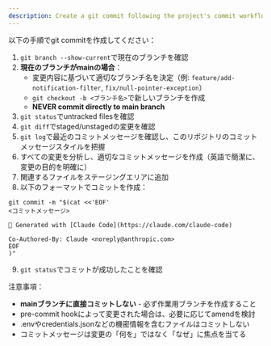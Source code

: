```yaml
---
description: Create a git commit following the project's commit workflow
---
```


以下の手順でgit commitを作成してください：

1. `git branch --show-current`で現在のブランチを確認
2. **現在のブランチがmainの場合**：
   - 変更内容に基づいて適切なブランチ名を決定（例: `feature/add-notification-filter`, `fix/null-pointer-exception`）
   - `git checkout -b <ブランチ名>`で新しいブランチを作成
   - **NEVER commit directly to main branch**
3. `git status`でuntracked filesを確認
4. `git diff`でstaged/unstagedの変更を確認
5. `git log`で最近のコミットメッセージを確認し、このリポジトリのコミットメッセージスタイルを把握
6. すべての変更を分析し、適切なコミットメッセージを作成（英語で簡潔に、変更の目的を明確に）
7. 関連するファイルをステージングエリアに追加
8. 以下のフォーマットでコミットを作成：

```
git commit -m "$(cat <<'EOF'
<コミットメッセージ>

🤖 Generated with [Claude Code](https://claude.com/claude-code)

Co-Authored-By: Claude <noreply@anthropic.com>
EOF
)"
```

9. `git status`でコミットが成功したことを確認

注意事項：
- **mainブランチに直接コミットしない** - 必ず作業用ブランチを作成すること
- pre-commit hookによって変更された場合は、必要に応じてamendを検討
- .envやcredentials.jsonなどの機密情報を含むファイルはコミットしない
- コミットメッセージは変更の「何を」ではなく「なぜ」に焦点を当てる
